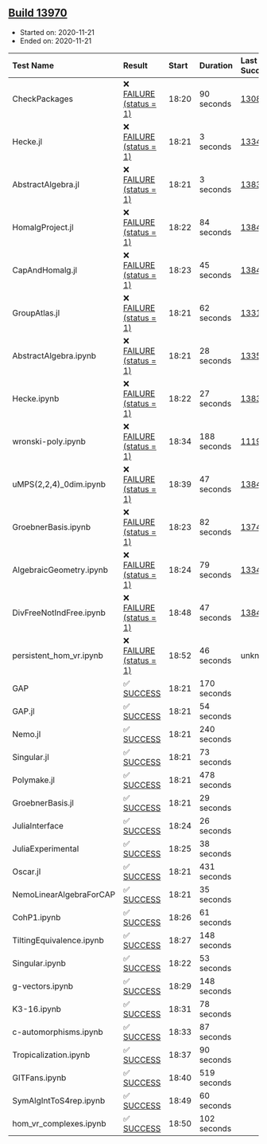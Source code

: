 ## [Build 13970](https://oscarci.mathematik.uni-kl.de/job/oscar/13970/)

* Started on: 2020-11-21
* Ended on: 2020-11-21

| Test Name    | Result | Start | Duration | Last Success | First Failure |
|:-------------|:-------|:------|:---------|:-------------|:--------------|
| CheckPackages | ❌ [FAILURE (status = 1)](https://oscarci.mathematik.uni-kl.de/job/oscar/13970/artifact/logs/build-13970/CheckPackages.log) | 18:20 | 90 seconds | [13085](https://oscarci.mathematik.uni-kl.de/job/oscar/13085/) | [13086](https://oscarci.mathematik.uni-kl.de/job/oscar/13086/) |
| Hecke.jl | ❌ [FAILURE (status = 1)](https://oscarci.mathematik.uni-kl.de/job/oscar/13970/artifact/logs/build-13970/Hecke.jl.log) | 18:21 | 3 seconds | [13341](https://oscarci.mathematik.uni-kl.de/job/oscar/13341/) | [13342](https://oscarci.mathematik.uni-kl.de/job/oscar/13342/) |
| AbstractAlgebra.jl | ❌ [FAILURE (status = 1)](https://oscarci.mathematik.uni-kl.de/job/oscar/13970/artifact/logs/build-13970/AbstractAlgebra.jl.log) | 18:21 | 3 seconds | [13837](https://oscarci.mathematik.uni-kl.de/job/oscar/13837/) | [13838](https://oscarci.mathematik.uni-kl.de/job/oscar/13838/) |
| HomalgProject.jl | ❌ [FAILURE (status = 1)](https://oscarci.mathematik.uni-kl.de/job/oscar/13970/artifact/logs/build-13970/HomalgProject.jl.log) | 18:22 | 84 seconds | [13845](https://oscarci.mathematik.uni-kl.de/job/oscar/13845/) | [13846](https://oscarci.mathematik.uni-kl.de/job/oscar/13846/) |
| CapAndHomalg.jl | ❌ [FAILURE (status = 1)](https://oscarci.mathematik.uni-kl.de/job/oscar/13970/artifact/logs/build-13970/CapAndHomalg.jl.log) | 18:23 | 45 seconds | [13845](https://oscarci.mathematik.uni-kl.de/job/oscar/13845/) | [13846](https://oscarci.mathematik.uni-kl.de/job/oscar/13846/) |
| GroupAtlas.jl | ❌ [FAILURE (status = 1)](https://oscarci.mathematik.uni-kl.de/job/oscar/13970/artifact/logs/build-13970/GroupAtlas.jl.log) | 18:21 | 62 seconds | [13311](https://oscarci.mathematik.uni-kl.de/job/oscar/13311/) | [13312](https://oscarci.mathematik.uni-kl.de/job/oscar/13312/) |
| AbstractAlgebra.ipynb | ❌ [FAILURE (status = 1)](https://oscarci.mathematik.uni-kl.de/job/oscar/13970/artifact/logs/build-13970/AbstractAlgebra.ipynb.log) | 18:21 | 28 seconds | [13355](https://oscarci.mathematik.uni-kl.de/job/oscar/13355/) | [13356](https://oscarci.mathematik.uni-kl.de/job/oscar/13356/) |
| Hecke.ipynb | ❌ [FAILURE (status = 1)](https://oscarci.mathematik.uni-kl.de/job/oscar/13970/artifact/logs/build-13970/Hecke.ipynb.log) | 18:22 | 27 seconds | [13837](https://oscarci.mathematik.uni-kl.de/job/oscar/13837/) | [13838](https://oscarci.mathematik.uni-kl.de/job/oscar/13838/) |
| wronski-poly.ipynb | ❌ [FAILURE (status = 1)](https://oscarci.mathematik.uni-kl.de/job/oscar/13970/artifact/logs/build-13970/wronski-poly.ipynb.log) | 18:34 | 188 seconds | [11192](https://oscarci.mathematik.uni-kl.de/job/oscar/11192/) | [11193](https://oscarci.mathematik.uni-kl.de/job/oscar/11193/) |
| uMPS(2,2,4)_0dim.ipynb | ❌ [FAILURE (status = 1)](https://oscarci.mathematik.uni-kl.de/job/oscar/13970/artifact/logs/build-13970/uMPS-2-2-4-_0dim.ipynb.log) | 18:39 | 47 seconds | [13841](https://oscarci.mathematik.uni-kl.de/job/oscar/13841/) | [13842](https://oscarci.mathematik.uni-kl.de/job/oscar/13842/) |
| GroebnerBasis.ipynb | ❌ [FAILURE (status = 1)](https://oscarci.mathematik.uni-kl.de/job/oscar/13970/artifact/logs/build-13970/GroebnerBasis.ipynb.log) | 18:23 | 82 seconds | [13748](https://oscarci.mathematik.uni-kl.de/job/oscar/13748/) | [13749](https://oscarci.mathematik.uni-kl.de/job/oscar/13749/) |
| AlgebraicGeometry.ipynb | ❌ [FAILURE (status = 1)](https://oscarci.mathematik.uni-kl.de/job/oscar/13970/artifact/logs/build-13970/AlgebraicGeometry.ipynb.log) | 18:24 | 79 seconds | [13341](https://oscarci.mathematik.uni-kl.de/job/oscar/13341/) | [13342](https://oscarci.mathematik.uni-kl.de/job/oscar/13342/) |
| DivFreeNotIndFree.ipynb | ❌ [FAILURE (status = 1)](https://oscarci.mathematik.uni-kl.de/job/oscar/13970/artifact/logs/build-13970/DivFreeNotIndFree.ipynb.log) | 18:48 | 47 seconds | [13845](https://oscarci.mathematik.uni-kl.de/job/oscar/13845/) | [13846](https://oscarci.mathematik.uni-kl.de/job/oscar/13846/) |
| persistent_hom_vr.ipynb | ❌ [FAILURE (status = 1)](https://oscarci.mathematik.uni-kl.de/job/oscar/13970/artifact/logs/build-13970/persistent_hom_vr.ipynb.log) | 18:52 | 46 seconds | unknown | unknown |
| GAP | ✅ [SUCCESS](https://oscarci.mathematik.uni-kl.de/job/oscar/13970/artifact/logs/build-13970/GAP.log) | 18:21 | 170 seconds |  |  |
| GAP.jl | ✅ [SUCCESS](https://oscarci.mathematik.uni-kl.de/job/oscar/13970/artifact/logs/build-13970/GAP.jl.log) | 18:21 | 54 seconds |  |  |
| Nemo.jl | ✅ [SUCCESS](https://oscarci.mathematik.uni-kl.de/job/oscar/13970/artifact/logs/build-13970/Nemo.jl.log) | 18:21 | 240 seconds |  |  |
| Singular.jl | ✅ [SUCCESS](https://oscarci.mathematik.uni-kl.de/job/oscar/13970/artifact/logs/build-13970/Singular.jl.log) | 18:21 | 73 seconds |  |  |
| Polymake.jl | ✅ [SUCCESS](https://oscarci.mathematik.uni-kl.de/job/oscar/13970/artifact/logs/build-13970/Polymake.jl.log) | 18:21 | 478 seconds |  |  |
| GroebnerBasis.jl | ✅ [SUCCESS](https://oscarci.mathematik.uni-kl.de/job/oscar/13970/artifact/logs/build-13970/GroebnerBasis.jl.log) | 18:21 | 29 seconds |  |  |
| JuliaInterface | ✅ [SUCCESS](https://oscarci.mathematik.uni-kl.de/job/oscar/13970/artifact/logs/build-13970/JuliaInterface.log) | 18:24 | 26 seconds |  |  |
| JuliaExperimental | ✅ [SUCCESS](https://oscarci.mathematik.uni-kl.de/job/oscar/13970/artifact/logs/build-13970/JuliaExperimental.log) | 18:25 | 38 seconds |  |  |
| Oscar.jl | ✅ [SUCCESS](https://oscarci.mathematik.uni-kl.de/job/oscar/13970/artifact/logs/build-13970/Oscar.jl.log) | 18:21 | 431 seconds |  |  |
| NemoLinearAlgebraForCAP | ✅ [SUCCESS](https://oscarci.mathematik.uni-kl.de/job/oscar/13970/artifact/logs/build-13970/NemoLinearAlgebraForCAP.log) | 18:21 | 35 seconds |  |  |
| CohP1.ipynb | ✅ [SUCCESS](https://oscarci.mathematik.uni-kl.de/job/oscar/13970/artifact/logs/build-13970/CohP1.ipynb.log) | 18:26 | 61 seconds |  |  |
| TiltingEquivalence.ipynb | ✅ [SUCCESS](https://oscarci.mathematik.uni-kl.de/job/oscar/13970/artifact/logs/build-13970/TiltingEquivalence.ipynb.log) | 18:27 | 148 seconds |  |  |
| Singular.ipynb | ✅ [SUCCESS](https://oscarci.mathematik.uni-kl.de/job/oscar/13970/artifact/logs/build-13970/Singular.ipynb.log) | 18:22 | 53 seconds |  |  |
| g-vectors.ipynb | ✅ [SUCCESS](https://oscarci.mathematik.uni-kl.de/job/oscar/13970/artifact/logs/build-13970/g-vectors.ipynb.log) | 18:29 | 148 seconds |  |  |
| K3-16.ipynb | ✅ [SUCCESS](https://oscarci.mathematik.uni-kl.de/job/oscar/13970/artifact/logs/build-13970/K3-16.ipynb.log) | 18:31 | 78 seconds |  |  |
| c-automorphisms.ipynb | ✅ [SUCCESS](https://oscarci.mathematik.uni-kl.de/job/oscar/13970/artifact/logs/build-13970/c-automorphisms.ipynb.log) | 18:33 | 87 seconds |  |  |
| Tropicalization.ipynb | ✅ [SUCCESS](https://oscarci.mathematik.uni-kl.de/job/oscar/13970/artifact/logs/build-13970/Tropicalization.ipynb.log) | 18:37 | 90 seconds |  |  |
| GITFans.ipynb | ✅ [SUCCESS](https://oscarci.mathematik.uni-kl.de/job/oscar/13970/artifact/logs/build-13970/GITFans.ipynb.log) | 18:40 | 519 seconds |  |  |
| SymAlgIntToS4rep.ipynb | ✅ [SUCCESS](https://oscarci.mathematik.uni-kl.de/job/oscar/13970/artifact/logs/build-13970/SymAlgIntToS4rep.ipynb.log) | 18:49 | 60 seconds |  |  |
| hom_vr_complexes.ipynb | ✅ [SUCCESS](https://oscarci.mathematik.uni-kl.de/job/oscar/13970/artifact/logs/build-13970/hom_vr_complexes.ipynb.log) | 18:50 | 102 seconds |  |  |
